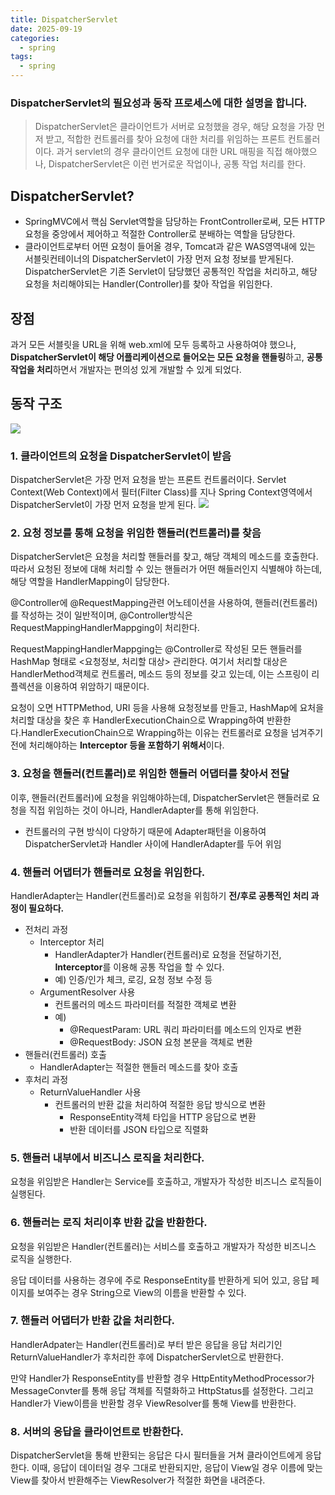 ```yaml
---
title: DispatcherServlet
date: 2025-09-19
categories:
  - spring
tags:
  - spring
---
```

### DispatcherServlet의 필요성과 동작 프로세스에 대한 설명을 합니다.
> DispatcherServlet은 클라이언트가 서버로 요청했을 경우, 해당 요청을 가장 먼저 받고, 적합한 컨트롤러를 찾아 요청에 대한 처리를 위임하는 프론트 컨트롤러이다. 과거 servlet의 경우 클라이언트 요청에 대한 URL 매핑을 직접 해야했으나,
> DispatcherServlet은 이런 번거로운 작업이나, 공통 작업 처리를 한다.

<!-- more -->
## DispatcherServlet?
- SpringMVC에서 핵심 Servlet역할을 담당하는 FrontController로써, 모든 HTTP요청을 중앙에서 제어하고 적절한 Controller로 분배하는 역할을 담당한다.
- 클라이언트로부터 어떤 요청이 들어올 경우, Tomcat과 같은 WAS영역내에 있는 서블릿컨테이너의 DispatcherServlet이 가장 먼저 요청 정보를 받게된다. DispatcherServlet은 기존 Servlet이 담당했던 공통적인 작업을 처리하고, 해당 요청을 처리해야되는 Handler(Controller)를 찾아 작업을 위임한다.
## 장점
과거 모든 서블릿을 URL을 위해 web.xml에 모두 등록하고 사용하여야 했으나, **DispatcherServlet이 해당 어플리케이션으로 들어오는 모든 요청을 핸들링**하고, **공통 작업을 처리**하면서 개발자는 편의성 있게 개발할 수 있게 되었다.
## 동작 구조
![](https://velog.velcdn.com/images/baekhk1006/post/36a0f7c3-967c-44bf-bb05-2dd623e20ec3/image.png)
### 1. 클라이언트의 요청을 DispatcherServlet이 받음
DispatcherServlet은 가장 먼저 요청을 받는 프론트 컨트롤러이다. Servlet Context(Web Context)에서 필터(Filter Class)를 지나 Spring Context영역에서 DispatcherServlet이 가장 먼저 요청을 받게 된다.
![](https://velog.velcdn.com/images/baekhk1006/post/3de09622-6ef3-4b0c-8323-07d1c5222ef0/image.png)
### 2. 요청 정보를 통해 요청을 위임한 핸들러(컨트롤러)를 찾음
DispatcherServlet은 요청을 처리할 핸들러를 찾고, 해당 객체의 메소드를 호출한다. 따라서 요청된 정보에 대해 처리할 수 있는 핸들러가 어떤 해들러인지 식별해야 하는데, 해당 역할을 HandlerMapping이 담당한다.

@Controller에 @RequestMapping관련 어노테이션을 사용하여, 핸들러(컨트롤러)를 작성하는 것이 일반적이며, @Controller방식은 RequestMappingHandlerMappging이 처리한다.

RequestMappingHandlerMappging는 @Controller로 작성된 모든 핸들러를 HashMap 형태로 <요청정보, 처리할 대상> 관리한다. 여기서 처리할 대상은 HandlerMethod객체로 컨트롤러, 메소드 등의 정보를 갖고 있는데, 이는 스프링이 리플렉션을 이용하여 위암하기 때문이다.

요청이 오면 HTTPMethod, URI 등을 사용해 요청정보를 만들고, HashMap에 요처을 처리할 대상을 찾은 후 HandlerExecutionChain으로 Wrapping하여 반환한다.HandlerExecutionChain으로 Wrapping하는 이유는 컨트롤러로 요청을 넘겨주기 전에 처리해야하는 **Interceptor 등을 포함하기 위해서**이다.
### 3. 요청을 핸들러(컨트롤러)로 위임한 핸들러 어댑터를 찾아서 전달
이후, 핸들러(컨트롤러)에 요청을 위임해야하는데, DispatcherServlet은 핸들러로 요청을 직접 위임하는 것이 아니라, HandlerAdapter를 통해 위임한다.
- 컨트롤러의 구현 방식이 다양하기 때문에 Adapter패턴을 이용하여 DispatcherServlet과 Handler 사이에 HandlerAdapter를 두어 위임
### 4. 핸들러 어댑터가 핸들러로 요청을 위임한다.
HandlerAdapter는 Handler(컨트롤러)로 요청을 위힘하기 **전/후로 공통적인 처리 과정이 필요하다.**
- 전처리 과정
    - Interceptor 처리
        - HandlerAdapter가 Handler(컨트롤러)로 요청을 전달하기전, **Interceptor**를 이용해 공통 작업을 할 수 있다.
        - 예) 인증/인가 체크, 로깅, 요청 정보 수정 등
    - ArgumentResolver 사용
        - 컨트롤러의 메소드 파라미터를 적절한 객체로 변환
        - 예)
            - @RequestParam: URL 쿼리 파라미터를 메소드의 인자로 변환
            - @RequestBody: JSON 요청 본문을 객체로 변환
- 핸들러(컨트롤러) 호출
    - HandlerAdapter는 적절한 핸들러 메소드를 찾아 호출
- 후처리 과정
    - ReturnValueHandler 사용
        - 컨트롤러의 반환 값을 처리하여 적절한 응답 방식으로 변환
            - ResponseEntity객체 타입을 HTTP 응답으로 변환
            - 반환 데이터를 JSON 타입으로 직렬화
### 5. 핸들러 내부에서 비즈니스 로직을 처리한다.
요청을 위임받은 Handler는 Service를 호출하고, 개발자가 작성한 비즈니스 로직들이 실행된다.
### 6. 핸들러는 로직 처리이후 반환 값을 반환한다.
요청을 위임받은 Handler(컨트롤러)는 서비스를 호출하고 개발자가 작성한 비즈니스 로직을 실행한다.

응답 데이터를 사용하는 경우에 주로 ResponseEntity를 반환하게 되어 있고, 응답 페이지를 보여주는 경우 String으로 View의 이름을 반환할 수 있다.
### 7. 핸들러 어댑터가 반환 값을 처리한다.
HandlerAdpater는 Handler(컨트롤러)로 부터 받은 응답을 응답 처리기인 ReturnValueHandler가 후처리한 후에 DispatcherServlet으로 반환한다.

만약 Handler가 ResponseEntity를 반환할 경우 HttpEntityMethodProcessor가 MessageConvter를 통해 응답 객체를 직렬화하고 HttpStatus를 설정한다.
그리고 Handler가 View이름을 반환할 경우 ViewResolver를 통해 View를 반환한다.
### 8. 서버의 응답을 클라이언트로 반환한다.
DispatcherServlet을 통해 반환되는 응답은 다시 필터들을 거쳐 클라이언트에게 응답한다.
이때, 응답이 데이터일 경우 그대로 반환되지만, 응답이 View일 경우 이름에 맞는 View를 찾아서 반환해주는 ViewResolver가 적절한 화면을 내려준다.